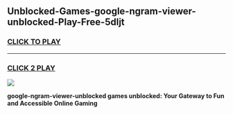 
## Unblocked-Games-google-ngram-viewer-unblocked-Play-Free-5dljt
<h3>
<a href="https://premium76.site?title=google-ngram-viewer-unblocked&ref=21A">CLICK TO PLAY</a></h3>
<hr>

<h3>
<a href="https://premium76.site?title=google-ngram-viewer-unblocked&ref=21A">CLICK 2 PLAY</a>
  
</h3>

<a href="https://premium76.site?title=google-ngram-viewer-unblocked&ref=21A"><img src="https://clearcache.store/games.png"></a>


**google-ngram-viewer-unblocked games unblocked: Your Gateway to Fun and Accessible Online Gaming**
